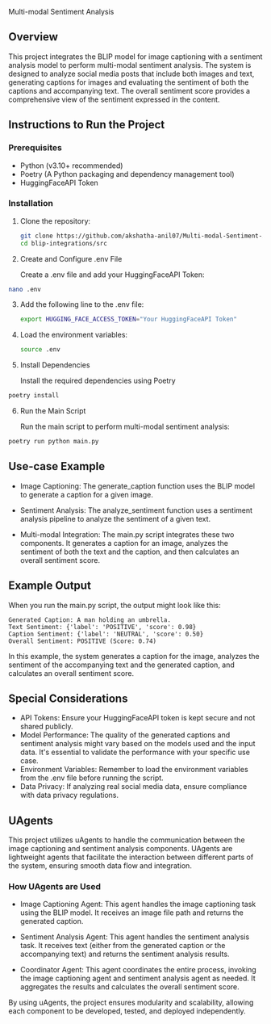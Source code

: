 Multi-modal Sentiment Analysis 

## Overview

This project integrates the BLIP model for image captioning with a sentiment analysis model to perform multi-modal sentiment analysis. The system is designed to analyze social media posts that include both images and text, generating captions for images and evaluating the sentiment of both the captions and accompanying text. The overall sentiment score provides a comprehensive view of the sentiment expressed in the content.

## Instructions to Run the Project

### Prerequisites

- Python (v3.10+ recommended)
- Poetry (A Python packaging and dependency management tool)
- HuggingFaceAPI Token

### Installation

1. Clone the repository:

   ```bash
   git clone https://github.com/akshatha-anil07/Multi-modal-Sentiment-Analysis-
   cd blip-integrations/src
   ```
   
2.  Create and Configure .env File

       Create a .env file and add your HuggingFaceAPI Token:
   ```bash
   nano .env
```
3. Add the following line to the .env file:
   ```bash
   export HUGGING_FACE_ACCESS_TOKEN="Your HuggingFaceAPI Token"
   ```
4. Load the environment variables:
    ```bash
    source .env
   ```
5. Install Dependencies

   Install the required dependencies using Poetry
```bash
poetry install
```
6. Run the Main Script

   Run the main script to perform multi-modal sentiment analysis:
```bash
poetry run python main.py
```

## Use-case Example
- Image Captioning: The generate_caption function uses the BLIP model to generate a caption for a given image.

- Sentiment Analysis: The analyze_sentiment function uses a sentiment analysis pipeline to analyze the sentiment of a given text.

- Multi-modal Integration: The main.py script integrates these two components. It generates a caption for an image, analyzes the sentiment of both the text and the caption, and then calculates an overall sentiment score.

## Example Output
When you run the main.py script, the output might look like this:
   ```text
   Generated Caption: A man holding an umbrella.
   Text Sentiment: {'label': 'POSITIVE', 'score': 0.98}
   Caption Sentiment: {'label': 'NEUTRAL', 'score': 0.50}
   Overall Sentiment: POSITIVE (Score: 0.74)
```

In this example, the system generates a caption for the image, analyzes the sentiment of the accompanying text and the generated caption, and calculates an overall sentiment score.

## Special Considerations
- API Tokens: Ensure your HuggingFaceAPI token is kept secure and not shared publicly.
- Model Performance: The quality of the generated captions and sentiment analysis might vary based on the models used and 
  the input data. It's essential to validate the performance with your specific use case.
- Environment Variables: Remember to load the environment variables from the .env file before running the script.
- Data Privacy: If analyzing real social media data, ensure compliance with data privacy regulations.


## UAgents
This project utilizes uAgents to handle the communication between the image captioning and sentiment analysis components. UAgents are lightweight agents that facilitate the interaction between different parts of the system, ensuring smooth data flow and integration.

### How UAgents are Used
- Image Captioning Agent: This agent handles the image captioning task using the BLIP model. It receives an image file path and returns the generated caption.

- Sentiment Analysis Agent: This agent handles the sentiment analysis task. It receives text (either from the generated caption or the accompanying text) and returns the sentiment analysis results.

- Coordinator Agent: This agent coordinates the entire process, invoking the image captioning agent and sentiment analysis agent as needed. It aggregates the results and calculates the overall sentiment score.


By using uAgents, the project ensures modularity and scalability, allowing each component to be developed, tested, and deployed independently.
